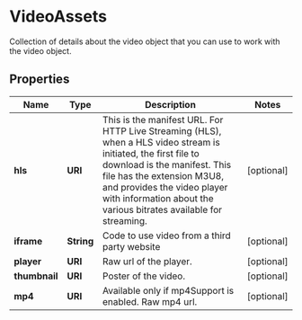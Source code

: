 

# VideoAssets

Collection of details about the video object that you can use to work with the video object.

## Properties

| Name | Type | Description | Notes |
|------------ | ------------- | ------------- | -------------|
|**hls** | **URI** | This is the manifest URL. For HTTP Live Streaming (HLS), when a HLS video stream is initiated, the first file to download is the manifest. This file has the extension M3U8, and provides the video player with information about the various bitrates available for streaming. |  [optional] |
|**iframe** | **String** | Code to use video from a third party website |  [optional] |
|**player** | **URI** | Raw url of the player. |  [optional] |
|**thumbnail** | **URI** | Poster of the video. |  [optional] |
|**mp4** | **URI** | Available only if mp4Support is enabled. Raw mp4 url. |  [optional] |



